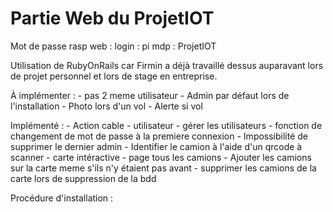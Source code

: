 # Partie Web du ProjetIOT
Mot de passe rasp web :
login :     pi
mdp :       ProjetIOT

Utilisation de RubyOnRails car Firmin a déjà travaillé dessus auparavant lors de projet personnel et lors de stage en entreprise.

À implémenter :
    - pas 2 meme utilisateur
    - Admin par défaut lors de l'installation
    - Photo lors d'un vol
    - Alerte si vol

Implémenté :
    - Action cable
    - utilisateur
    - gérer les utilisateurs
    - fonction de changement de mot de passe à la premiere connexion
    - Impossibilité de supprimer le dernier admin
    - Identifier le camion à l'aide d'un qrcode à scanner
    - carte intéractive
    - page tous les camions
    - Ajouter les camions sur la carte meme s'ils n'y étaient pas avant
    - supprimer les camions de la carte lors de suppression de la bdd

Procédure d'installation :